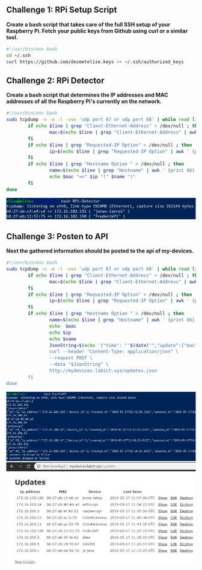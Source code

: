 ## Challenge 1: RPi Setup Script

**Create a bash script that takes care of the full SSH setup of your Raspberry Pi. Fetch your public keys from Github using curl or a similar tool.**

```sh
#!/usr/bin/env bash
cd ~/.ssh
curl https://github.com/desmetelise.keys >> ~/.ssh/authorized_keys
```

## Challenge 2: RPi Detector

**Create a bash script that determines the IP addresses and MAC addresses of all the Raspberry Pi's currently on the network.**
```sh
#!/usr/bin/env bash
sudo tcpdump -n -e -l -vvv 'udp port 67 or udp port 68' | while read line; do
        if echo $line | grep "Client-Ethernet-Address" > /dev/null ; then
                mac=$(echo $line | grep "Client-Ethernet-Address" | awk ' {print $2} ')
        fi
        if echo $line | grep "Requested-IP Option" > /dev/null ; then
                ip=$(echo $line | grep "Requested-IP Option" | awk ' {print $6} ')
        fi
        if echo $line | grep "Hostname Option " > /dev/null ; then
                name=$(echo $line | grep "Hostname" | awk ' {print $6} ')
                echo $mac "=>" $ip "(" $name ")"
        fi
done
```
 ![detector](./img/rpidetector.PNG) 

## Challenge 3: Posten to API

**Next the gathered information should be posted to the api of my-devices.**


```sh
#!/usr/bin/env bash
sudo tcpdump -n -e -l -vvv 'udp port 67 or udp port 68' | while read line; do
        if echo $line | grep "Client-Ethernet-Address" > /dev/null ; then
                mac=$(echo $line | grep "Client-Ethernet-Address" | awk ' {print $2} ')
        fi
        if echo $line | grep "Requested-IP Option" > /dev/null ; then
                ip=$(echo $line | grep "Requested-IP Option" | awk ' {print $6} ')
        fi
        if echo $line | grep "Hostname Option " > /dev/null ; then
                name=$(echo $line | grep "Hostname" | awk ' {print $6} ')
                echo  $mac
                echo $ip
                echo $name
                JsonString=$(echo '{"time": "'$(date)'","update":{"mac":"'$mac'","ip_address":"'$ip'", "name":'$name'}}$                µ
                curl --header "Content-Type: application/json" \
                --request POST \
                --data "$JsonString" \
                http://mydevices.labict.xyz/updates.json
        fi
done
```
 ![posttoapi](./img/posttoapi.PNG) 
 ![api](./img/api.PNG) 